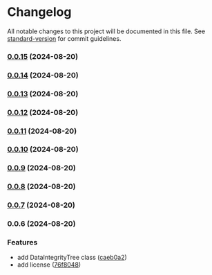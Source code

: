 # Changelog

All notable changes to this project will be documented in this file. See [standard-version](https://github.com/conventional-changelog/standard-version) for commit guidelines.

### [0.0.15](https://github.com/Datalayer-Storage/DataIntegrityTree/compare/v0.0.14...v0.0.15) (2024-08-20)

### [0.0.14](https://github.com/Datalayer-Storage/DataIntegrityTree/compare/v0.0.13...v0.0.14) (2024-08-20)

### [0.0.13](https://github.com/Datalayer-Storage/DataIntegrityTree/compare/v0.0.12...v0.0.13) (2024-08-20)

### [0.0.12](https://github.com/Datalayer-Storage/DataIntegrityTree/compare/v0.0.11...v0.0.12) (2024-08-20)

### [0.0.11](https://github.com/Datalayer-Storage/DataIntegrityTree/compare/v0.0.10...v0.0.11) (2024-08-20)

### [0.0.10](https://github.com/Datalayer-Storage/DataIntegrityTree/compare/v0.0.9...v0.0.10) (2024-08-20)

### [0.0.9](https://github.com/Datalayer-Storage/DataIntegrityTree/compare/v0.0.8...v0.0.9) (2024-08-20)

### [0.0.8](https://github.com/Datalayer-Storage/DataIntegrityTree/compare/v0.0.7...v0.0.8) (2024-08-20)

### [0.0.7](https://github.com/Datalayer-Storage/DataIntegrityTree/compare/v0.0.6...v0.0.7) (2024-08-20)

### 0.0.6 (2024-08-20)


### Features

* add DataIntegrityTree class ([caeb0a2](https://github.com/Datalayer-Storage/DataIntegrityTree/commit/caeb0a2596ce99d1ff44d4654c7473a2f6368c2a))
* add license ([76f8048](https://github.com/Datalayer-Storage/DataIntegrityTree/commit/76f8048ff1cac183980f2549e1380fcacb180d0b))
